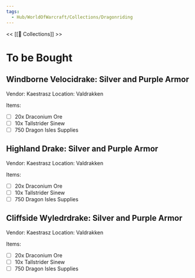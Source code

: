 ```yaml
---
tags:
  - Hub/WorldOfWarcraft/Collections/Dragonriding
---
```

<< [[📁 Collections]] >>

# To be Bought
## Windborne Velocidrake: Silver and Purple Armor
Vendor: Kaestrasz
Location: Valdrakken

Items:
- [ ] 20x Draconium Ore
- [ ] 10x Tallstrider Sinew
- [ ] 750 Dragon Isles Supplies
## Highland Drake: Silver and Purple Armor
Vendor: Kaestrasz
Location: Valdrakken

Items:
- [ ] 20x Draconium Ore
- [ ] 10x Tallstrider Sinew
- [ ] 750 Dragon Isles Supplies
## Cliffside Wyledrdrake: Silver and Purple Armor
Vendor: Kaestrasz
Location: Valdrakken

Items:
- [ ] 20x Draconium Ore
- [ ] 10x Tallstrider Sinew
- [ ] 750 Dragon Isles Supplies